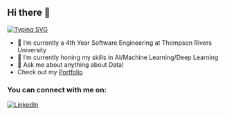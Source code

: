 ## Hi there 👋

[![Typing SVG](https://readme-typing-svg.demolab.com/?lines=Hello+World!+I'm+Andrei+Vivar;An+aspiring+AI/ML+Engineer)](https://git.io/typing-svg)



- 🔭 I’m currently a 4th Year Software Engineering at Thompson Rivers University 
- 🌱 I’m currently honing my skills in AI/Machine Learning/Deep Learning
- 💬 Ask me about anything about Data!
- Check out my [Portfolio](andreivivar.me)

### You can connect with me on:
[![LinkedIn](https://img.shields.io/badge/LinkedIn-0077B5?style=for-the-badge&logo=linkedin&logoColor=white)](https://www.linkedin.com/in/andrei-vivar/)



